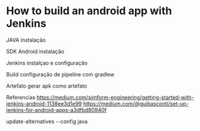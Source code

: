 # How to build an android app with Jenkins

JAVA
instalação

SDK Android
instalação

Jenkins
instalçao e configuração

Build
configuração de pipeline com gradlew

Artefato
gerar apk como artefato

Referencias
https://medium.com/simform-engineering/getting-started-with-jenkins-android-1138ee3d1e99
https://medium.com/@guibasconti/set-up-jenkins-for-android-apps-a3dfbd80940f

update-alternatives --config java

